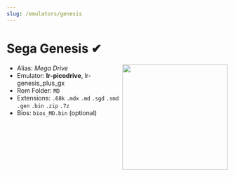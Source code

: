 ```yaml
---
slug: /emulators/genesis
---
```


# Sega Genesis ✔

<img src="https://user-images.githubusercontent.com/44569252/188292779-d226f97d-0e91-4f55-b602-6d95144c7180.png" align="right" width="240" />

- Alias: *Mega Drive*
- Emulator: **lr-picodrive**, lr-genesis\_plus\_gx
- Rom Folder: `MD`
- Extensions: `.68k` `.mdx` `.md` `.sgd` `.smd` `.gen` `.bin` `.zip` `.7z`
- Bios: `bios_MD.bin` (optional)
